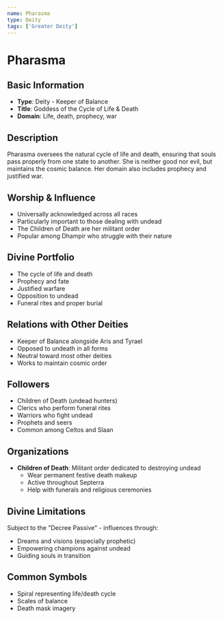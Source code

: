 ```yaml
---
name: Pharasma
type: Deity
tags: ['Greater Deity']
---
```


# Pharasma

## Basic Information
- **Type**: Deity - Keeper of Balance
- **Title**: Goddess of the Cycle of Life & Death
- **Domain**: Life, death, prophecy, war

## Description
Pharasma oversees the natural cycle of life and death, ensuring that souls pass properly from one state to another. She is neither good nor evil, but maintains the cosmic balance. Her domain also includes prophecy and justified war.

## Worship & Influence
- Universally acknowledged across all races
- Particularly important to those dealing with undead
- The Children of Death are her militant order
- Popular among Dhampir who struggle with their nature

## Divine Portfolio
- The cycle of life and death
- Prophecy and fate
- Justified warfare
- Opposition to undead
- Funeral rites and proper burial

## Relations with Other Deities
- Keeper of Balance alongside Aris and Tyrael
- Opposed to undeath in all forms
- Neutral toward most other deities
- Works to maintain cosmic order

## Followers
- Children of Death (undead hunters)
- Clerics who perform funeral rites
- Warriors who fight undead
- Prophets and seers
- Common among Celtos and Slaan

## Organizations
- **Children of Death**: Militant order dedicated to destroying undead
  - Wear permanent festive death makeup
  - Active throughout Septerra
  - Help with funerals and religious ceremonies

## Divine Limitations
Subject to the "Decree Passive" - influences through:
- Dreams and visions (especially prophetic)
- Empowering champions against undead
- Guiding souls in transition

## Common Symbols
- Spiral representing life/death cycle
- Scales of balance
- Death mask imagery